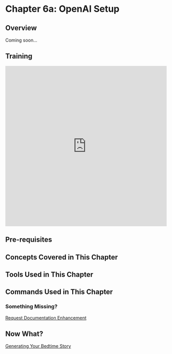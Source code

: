 # Chapter 6a: OpenAI Setup

## Overview

Coming soon...

## Training
<div class="video-container">
    <iframe width="100%" height="500" src="https://www.youtube.com/embed/eJsaaS97niY?si=uYWCEEBICaQqxHXH" title="YouTube video player" frameborder="0" allow="accelerometer; autoplay; clipboard-write; encrypted-media; gyroscope; picture-in-picture; web-share" referrerpolicy="strict-origin-when-cross-origin" allowfullscreen></iframe>
</div>

## Pre-requisites

## Concepts Covered in This Chapter

## Tools Used in This Chapter

## Commands Used in This Chapter

### Something Missing?

<div class="grid-buttons">
    <a class="btn" href="https://forms.gle/2ZMtwUxg1egV8sHT8">Request Documentation Enhancement</a>
</div>

## Now What?

<div class="grid-buttons">
    <a class="btn" href="{{ '/training/building-a-skill/generating-a-story/' | url }}">Generating Your Bedtime Story</a>
</div>